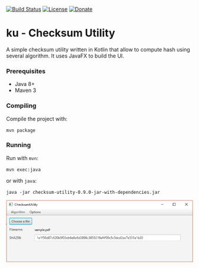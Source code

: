 [![Build Status](https://travis-ci.org/alessmar/ku.svg?branch=master)](https://travis-ci.org/alessmar/ku) 
[![License](https://img.shields.io/badge/license-MIT-blue.svg)](https://opensource.org/licenses/MIT)
[![Donate](https://img.shields.io/badge/donate-buy%20me%20a%20coffee-yellowgreen.svg)](https://ko-fi.com/Y8Y6BN8C)


# ku - Checksum Utility

A simple checksum utility written in Kotlin that allow to compute hash using several algorithm. It uses JavaFX to build the UI.

### Prerequisites

* Java 8+
* Maven 3

### Compiling

Compile the project with:

```
mvn package
```

### Running

Run with `mvn`: 

```
mvn exec:java
```

or with `java`: 

```
java -jar checksum-utility-0.9.0-jar-with-dependencies.jar
```

![checksum](images/checksum.png)
